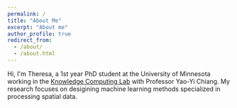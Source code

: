 ```yaml
---
permalink: /
title: "About Me"
excerpt: "About me"
author_profile: true
redirect_from: 
  - /about/
  - /about.html
---
```


Hi, I'm Theresa, a 1st year PhD student at the University of Minnesota working in the [Knowledge Computing Lab](https://knowledge-computing.github.io/) with Professor Yao-Yi Chiang. My research focuses on desigining machine learning methods specialized in processing spatial data.
